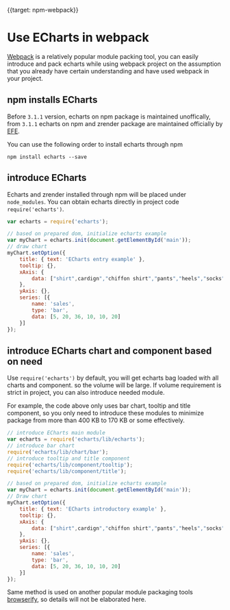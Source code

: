 
{{target: npm-webpack}}

# Use ECharts  in webpack 

[Webpack](https://webpack.github.io/) is a relatively popular module packing tool, you can easily introduce and pack echarts while using webpack project on the assumption that you already have certain understanding and have used webpack in your project.

## npm installs ECharts

Before `3.1.1` version,  echarts on npm package is maintained unoffically, from `3.1.1` echarts on npm and zrender package are maintained officially by [EFE](https://github.com/ecomfe/). 

You can use the following order to install echarts through npm 

```shell
npm install echarts --save
```

## introduce ECharts

Echarts and zrender installed through npm will be placed under `node_modules`. You can obtain echarts directly in project code `require('echarts')`.

```js
var echarts = require('echarts');

// based on prepared dom, initialize echarts example
var myChart = echarts.init(document.getElementById('main'));
// draw chart
myChart.setOption({
    title: { text: 'ECharts entry example' },
    tooltip: {},
    xAxis: {
        data: ["shirt",cardign","chiffon shirt","pants","heels","socks"]
    },
    yAxis: {},
    series: [{
        name: 'sales',
        type: 'bar',
        data: [5, 20, 36, 10, 10, 20]
    }]
});
```

## introduce ECharts chart and component based on need

Use `require('echarts')` by default, you will get echarts bag loaded with all charts and component. so the volume will be large. If volume requirement is strict in project, you can also introduce needed module.

For example, the code above only uses bar chart, tooltip and title component, so you only need to introduce these modules to minimize package from more than 400 KB to 170 KB or some effectively.

```js
// introduce ECharts main module
var echarts = require('echarts/lib/echarts');
// introduce bar chart
require('echarts/lib/chart/bar');
// introduce tooltip and title component
require('echarts/lib/component/tooltip');
require('echarts/lib/component/title');

// based on prepared dom, initialize echarts example
var myChart = echarts.init(document.getElementById('main'));
// Draw chart
myChart.setOption({
    title: { text: 'ECharts introductory example' },
    tooltip: {},
    xAxis: {
        data: ["shirt",cardign","chiffon shirt","pants","heels","socks"]
    },
    yAxis: {},
    series: [{
        name: 'sales',
        type: 'bar',
        data: [5, 20, 36, 10, 10, 20]
    }]
});
```


Same method is used on another popular module packaging tools [browserify](http://browserify.org/), so details will not be elaborated here.
